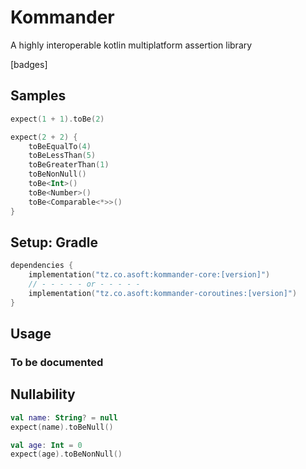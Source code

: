 # Kommander

A highly interoperable kotlin multiplatform assertion library

[badges]

## Samples

```kotlin
expect(1 + 1).toBe(2)
```

```kotlin
expect(2 + 2) {
    toBeEqualTo(4)
    toBeLessThan(5)
    toBeGreaterThan(1)
    toBeNonNull()
    toBe<Int>()
    toBe<Number>()
    toBe<Comparable<*>>()
}
```

## Setup: Gradle

```kotlin
dependencies {
    implementation("tz.co.asoft:kommander-core:[version]")
    // - - - - - or - - - - - 
    implementation("tz.co.asoft:kommander-coroutines:[version]")
}
```

## Usage
### To be documented
## Nullability
```kotlin
val name: String? = null
expect(name).toBeNull()

val age: Int = 0
expect(age).toBeNonNull()
```